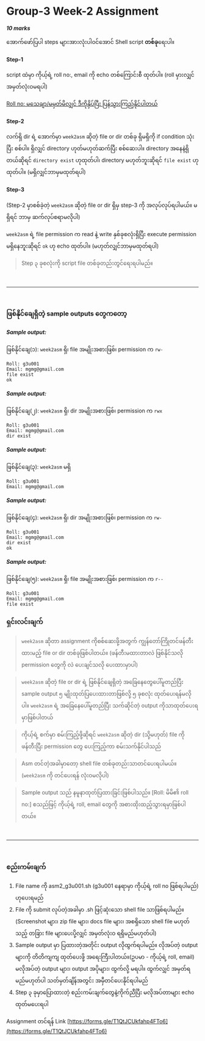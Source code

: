# Group-3 Week-2 Assignment

***10 marks***

အောက်ဖော်ပြပါ steps များအားလုံးပါဝင်အောင် Shell script **တစ်ခု**ရေးပါ။

#### Step-1

script ထဲမှာ ကိုယ့်ရဲ့ roll no:, email ကို echo တစ်ကြောင်းစီ ထုတ်ပါ။ (roll မှားလျှင် အမှတ်လုံးဝမရပါ)

[Roll no: မသေချာ/မမှတ်မိလျှင် ဒီကိုနှိပ်ပြီး ပြန်သွားကြည့်နိုင်ပါတယ်](https://docs.google.com/spreadsheets/d/1oojbslhBZQO4KZHZF_ZibkfDr4OHvBQsy5_F62yJfFk/edit?usp=sharing)

#### Step-2

လက်ရှိ dir ရဲ့ အောက်မှာ ```week2asm``` ဆိုတဲ့ file or dir တစ်ခု ရှိမရှိကို if condition သုံးပြီး စစ်ပါ။ ရှိလျှင် directory ဟုတ်မဟုတ်ဆက်ပြီး စစ်ဆေးပါ။ directory အနေနဲ့ရှိတယ်ဆိုရင် ```directory exist``` ဟုထုတ်ပါ၊ directory မဟုတ်ဘူးဆိုရင် ```file exist``` ဟုထုတ်ပါ။ (မရှိလျှင်ဘာမှမထုတ်ရပါ)

#### Step-3

(Step-2 မှာစစ်ခဲ့တဲ့ ```week2asm``` ဆိုတဲ့ file or dir ရှိမှ step-3 ကို အလုပ်လုပ်ရပါမယ်။ မရှိရင် ဘာမှ ဆက်လုပ်စရာမလိုပါ)

```week2asm``` ရဲ့ file permission က read နဲ့ write နှစ်ခုစလုံးရှိပြီး execute permission မရှိနေဘူးဆိုရင် ```ok``` ဟု echo ထုတ်ပါ။ (မဟုတ်လျှင်ဘာမှမထုတ်ရပါ)

> Step ၃ ခုစလုံးကို script file တစ်ခုတည်းတွင်ရေးရပါမည်။

<br>
<hr>
<br>

### ဖြစ်နိုင်ချေရှိတဲ့ sample outputs တွေကတော့

##### Sample output:
ဖြစ်နိုင်ချေ(၁): ```week2asm``` ရှိ၊ file အမျိုးအစားဖြစ်၊ permission က ```rw-```
```
Roll: g3u001
Email: mgmg@gmail.com
file exist
ok
```

##### Sample output:
ဖြစ်နိုင်ချေ(၂): ```week2asm``` ရှိ၊ dir အမျိုးအစားဖြစ်၊ permission က ```rwx```
```
Roll: g3u001
Email: mgmg@gmail.com
dir exist
```

##### Sample output:
ဖြစ်နိုင်ချေ(၃): ```week2asm``` မရှိ
```
Roll: g3u001
Email: mgmg@gmail.com
```

##### Sample output:
ဖြစ်နိုင်ချေ(၄): ```week2asm``` ရှိ၊ dir အမျိုးအစားဖြစ်၊ permission က ```rw-```
```
Roll: g3u001
Email: mgmg@gmail.com
dir exist
ok
```

##### Sample output:
ဖြစ်နိုင်ချေ(၅): ```week2asm``` ရှိ၊ file အမျိုးအစားဖြစ်၊ permission က ```r--```
```
Roll: g3u001
Email: mgmg@gmail.com
file exist
```

### ရှင်းလင်းချက်

> ```week2asm``` ဆိုတာ assignment ကိုစစ်ဆေးဖို့အတွက် ကျွန်တော်ကြိုတင်ဖန်တီးထားမည့် file or dir တစ်ခုဖြစ်ပါတယ်။ (ဖန်တီးမထားတာလဲ ဖြစ်နိုင်သလို permission တွေကို လဲ ပေးချင်သလို ပေးထားမှာပါ)

> ```week2asm``` ဆိုတဲ့ file or dir ရဲ့ ဖြစ်နိုင်ချေရှိတဲ့ အခြေနေတွေပေါ်မူတည်ပြီး sample output ၅ မျိုးထုတ်ပြပေးထားတာဖြစ်လို့ ၅ ခုစလုံး ထုတ်ပေးရန်မလိုပါ။ ```week2asm``` ရဲ့ အခြေနေပေါ်မူတည်ပြီး သက်ဆိုင်တဲ့ output ကိုသာထုတ်ပေးရမှာဖြစ်ပါတယ်

> ကိုယ့်ရဲ့ စက်မှာ စမ်းကြည့်ဖို့ဆိုရင် ```week2asm``` ဆိုတဲ့ dir (သို့မဟုတ်) file ကို ဖန်တီးပြီး permission တွေ ပေးကြည့်ကာ စမ်းသက်နိုင်ပါသည်

> Asm တင်တဲ့အခါမှာတော့ shell file တစ်ခုတည်းသာတင်ပေးရပါမယ်။ (```week2asm``` ကို တင်ပေးရန် လုံးဝမလိုပါ)

> Sample output သည် နမူနာထုတ်ပြထားခြင်းဖြစ်ပါသည်။ [Roll: မိမိ၏ roll no:] စသည်ဖြင့် ကိုယ့်ရဲ့ roll, email တွေကို အစားထိုးထည့်သွားရမှာဖြစ်ပါတယ်။

<br>
<hr>
<br>

### စည်းကမ်းချက်

1. File name ကို asm2_g3u001.sh (g3u001 နေရာမှာ ကိုယ့်ရဲ့ roll no ဖြစ်ရပါမည်) ဟုပေးရမည်
2. File ကို submit လုပ်တဲ့အခါမှာ .sh ဖြင့်ဆုံးသော shell file သာဖြစ်ရပါမည်။ (Screenshot များ၊ zip file များ၊ docs file များ၊ အစရှိသော shell file မဟုတ်သည့် တခြား file များပေးပို့လျှင် အမှတ်လုံးဝ ရရှိမည်မဟုတ်ပါ)
3. Sample output မှာ ပြထားတဲ့အတိုင်း output လိုထွက်ရပါမည်။ လိုအပ်တဲ့ output များကို တိတိကျကျ ထုတ်ပေးဖို့ အရေးကြီးပါတယ်။(ဥပမာ - ကိုယ့်ရဲ့ roll, email) မလိုအပ်တဲ့ output များ၊ output အပိုများ၊ ထွက်လို့ မရပါ။ ထွက်လျှင် အမှတ်ရမည်မဟုတ်ပါ
သတ်မှတ်ချိန်အတွင်း အမှီတင်ပေးနိုင်ရပါမည်
4. Step ၃ ခုမှာပြောထားတဲ့ စည်းကမ်းချက်တွေနဲ့ကိုက်ညီပြီး မလိုအပ်တာများ echo ထုတ်မပေးရပါ

Assignment တင်ရန် Link
[https://forms.gle/T1QtJCUkfahp4FTo6](https://forms.gle/T1QtJCUkfahp4FTo6)

